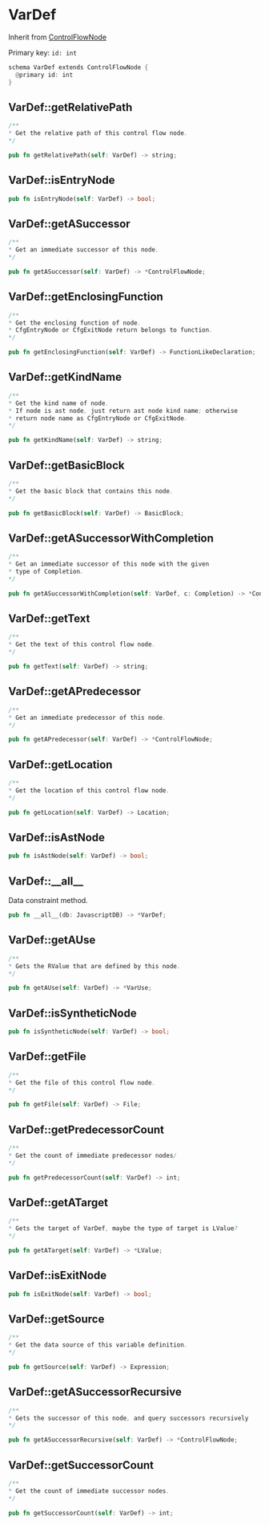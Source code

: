 # VarDef

Inherit from [ControlFlowNode](./ControlFlowNode.md)

Primary key: `id: int`

```rust
schema VarDef extends ControlFlowNode {
  @primary id: int
}
```
## VarDef::getRelativePath

```java
/**
* Get the relative path of this control flow node.
*/
```
```rust
pub fn getRelativePath(self: VarDef) -> string;
```
## VarDef::isEntryNode

```rust
pub fn isEntryNode(self: VarDef) -> bool;
```
## VarDef::getASuccessor

```java
/**
* Get an immediate successor of this node.
*/
```
```rust
pub fn getASuccessor(self: VarDef) -> *ControlFlowNode;
```
## VarDef::getEnclosingFunction

```java
/**
* Get the enclosing function of node.
* CfgEntryNode or CfgExitNode return belongs to function.
*/
```
```rust
pub fn getEnclosingFunction(self: VarDef) -> FunctionLikeDeclaration;
```
## VarDef::getKindName

```java
/**
* Get the kind name of node.
* If node is ast node, just return ast node kind name; otherwise
* return node name as CfgEntryNode or CfgExitNode.
*/
```
```rust
pub fn getKindName(self: VarDef) -> string;
```
## VarDef::getBasicBlock

```java
/**
* Get the basic block that contains this node.
*/
```
```rust
pub fn getBasicBlock(self: VarDef) -> BasicBlock;
```
## VarDef::getASuccessorWithCompletion

```java
/**
* Get an immediate successor of this node with the given
* type of Completion.
*/
```
```rust
pub fn getASuccessorWithCompletion(self: VarDef, c: Completion) -> *ControlFlowNode;
```
## VarDef::getText

```java
/**
* Get the text of this control flow node.
*/
```
```rust
pub fn getText(self: VarDef) -> string;
```
## VarDef::getAPredecessor

```java
/**
* Get an immediate predecessor of this node.
*/
```
```rust
pub fn getAPredecessor(self: VarDef) -> *ControlFlowNode;
```
## VarDef::getLocation

```java
/**
* Get the location of this control flow node.
*/
```
```rust
pub fn getLocation(self: VarDef) -> Location;
```
## VarDef::isAstNode

```rust
pub fn isAstNode(self: VarDef) -> bool;
```
## VarDef::\_\_all\_\_

Data constraint method.

```rust
pub fn __all__(db: JavascriptDB) -> *VarDef;
```
## VarDef::getAUse

```java
/**
* Gets the RValue that are defined by this node.
*/
```
```rust
pub fn getAUse(self: VarDef) -> *VarUse;
```
## VarDef::isSyntheticNode

```rust
pub fn isSyntheticNode(self: VarDef) -> bool;
```
## VarDef::getFile

```java
/**
* Get the file of this control flow node.
*/
```
```rust
pub fn getFile(self: VarDef) -> File;
```
## VarDef::getPredecessorCount

```java
/**
* Get the count of immediate predecessor nodes/
*/
```
```rust
pub fn getPredecessorCount(self: VarDef) -> int;
```
## VarDef::getATarget

```java
/**
* Gets the target of VarDef, maybe the type of target is LValue?
*/
```
```rust
pub fn getATarget(self: VarDef) -> *LValue;
```
## VarDef::isExitNode

```rust
pub fn isExitNode(self: VarDef) -> bool;
```
## VarDef::getSource

```java
/**
* Get the data source of this variable definition.
*/
```
```rust
pub fn getSource(self: VarDef) -> Expression;
```
## VarDef::getASuccessorRecursive

```java
/**
* Gets the successor of this node, and query successors recursively
*/
```
```rust
pub fn getASuccessorRecursive(self: VarDef) -> *ControlFlowNode;
```
## VarDef::getSuccessorCount

```java
/**
* Get the count of immediate successor nodes.
*/
```
```rust
pub fn getSuccessorCount(self: VarDef) -> int;
```
